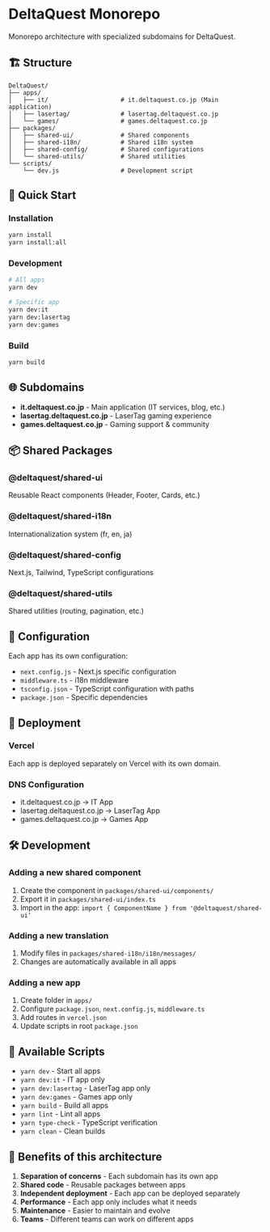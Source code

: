 # DeltaQuest Monorepo

Monorepo architecture with specialized subdomains for DeltaQuest.

## 🏗️ Structure

```
DeltaQuest/
├── apps/
│   ├── it/                    # it.deltaquest.co.jp (Main application)
│   ├── lasertag/              # lasertag.deltaquest.co.jp
│   └── games/                 # games.deltaquest.co.jp
├── packages/
│   ├── shared-ui/             # Shared components
│   ├── shared-i18n/           # Shared i18n system
│   ├── shared-config/         # Shared configurations
│   └── shared-utils/          # Shared utilities
└── scripts/
    └── dev.js                 # Development script
```

## 🚀 Quick Start

### Installation
```bash
yarn install
yarn install:all
```

### Development
```bash
# All apps
yarn dev

# Specific app
yarn dev:it
yarn dev:lasertag
yarn dev:games
```

### Build
```bash
yarn build
```

## 🌐 Subdomains

- **it.deltaquest.co.jp** - Main application (IT services, blog, etc.)
- **lasertag.deltaquest.co.jp** - LaserTag gaming experience
- **games.deltaquest.co.jp** - Gaming support & community

## 📦 Shared Packages

### @deltaquest/shared-ui
Reusable React components (Header, Footer, Cards, etc.)

### @deltaquest/shared-i18n
Internationalization system (fr, en, ja)

### @deltaquest/shared-config
Next.js, Tailwind, TypeScript configurations

### @deltaquest/shared-utils
Shared utilities (routing, pagination, etc.)

## 🔧 Configuration

Each app has its own configuration:
- `next.config.js` - Next.js specific configuration
- `middleware.ts` - i18n middleware
- `tsconfig.json` - TypeScript configuration with paths
- `package.json` - Specific dependencies

## 🚀 Deployment

### Vercel
Each app is deployed separately on Vercel with its own domain.

### DNS Configuration
- it.deltaquest.co.jp → IT App
- lasertag.deltaquest.co.jp → LaserTag App  
- games.deltaquest.co.jp → Games App

## 🛠️ Development

### Adding a new shared component
1. Create the component in `packages/shared-ui/components/`
2. Export it in `packages/shared-ui/index.ts`
3. Import in the app: `import { ComponentName } from '@deltaquest/shared-ui'`

### Adding a new translation
1. Modify files in `packages/shared-i18n/i18n/messages/`
2. Changes are automatically available in all apps

### Adding a new app
1. Create folder in `apps/`
2. Configure `package.json`, `next.config.js`, `middleware.ts`
3. Add routes in `vercel.json`
4. Update scripts in root `package.json`

## 📝 Available Scripts

- `yarn dev` - Start all apps
- `yarn dev:it` - IT app only
- `yarn dev:lasertag` - LaserTag app only  
- `yarn dev:games` - Games app only
- `yarn build` - Build all apps
- `yarn lint` - Lint all apps
- `yarn type-check` - TypeScript verification
- `yarn clean` - Clean builds

## 🎯 Benefits of this architecture

1. **Separation of concerns** - Each subdomain has its own app
2. **Shared code** - Reusable packages between apps
3. **Independent deployment** - Each app can be deployed separately
4. **Performance** - Each app only includes what it needs
5. **Maintenance** - Easier to maintain and evolve
6. **Teams** - Different teams can work on different apps


